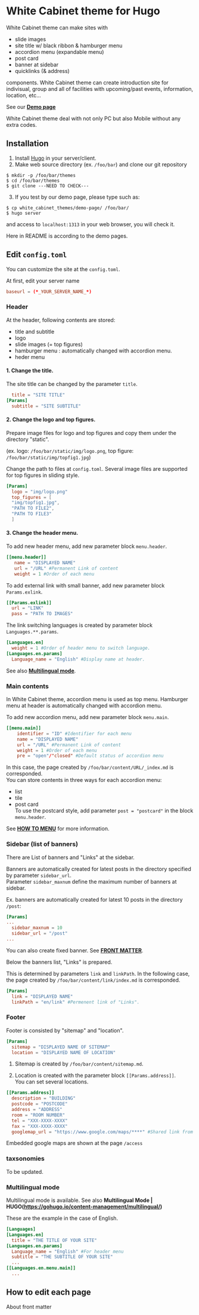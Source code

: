 # White Cabinet theme for Hugo

<!--check "CHECK"-->
White Cabinet theme can make sites with

- slide images
- site title w/ black ribbon & hamburger menu
- accordion menu (expandable menu)
- post card
- banner at sidebar
- quicklinks (& address)

components. White Cabinet theme can create introduction site for indivisual, group and all of facilities with upcoming/past events, information, location, etc...
<!-- Introduction for  -->
<!--   - shops -->
<!--   - facilities for recreation -->
See our **[Demo page]()** <!-- CHECK -->

White Cabinet theme deal with not only PC but also Mobile without any extra codes.

## Installation

1. Install [Hugo](https://gohugo.io/) in your server/client.
2. Make web source directory (ex. `/foo/bar`) and clone our git repository

```
$ mkdir -p /foo/bar/themes
$ cd /foo/bar/themes
$ git clone ---NEED TO CHECK---
```

3. If you test by our demo page, please type such as:

```
$ cp white_cabinet_themes/demo-page/ /foo/bar/
$ hugo server
```

and access to `localhost:1313` in your web browser, you will check it.

Here in README is according to the demo pages.

## Edit `config.toml`
You can customize the site at the `config.toml`.

At first, edit your server name

```config.toml
baseurl = (*_YOUR_SERVER_NAME_*)
```

### Header
At the header, following contents are stored:
  - title and subtitle
  - logo
  - slide images (= top figures)
  - hamburger menu : automatically changed with accordion menu.
  - heder menu
 

#### 1. Change the title.

The site title can be changed by the parameter `title`.
```config.toml
  title = "SITE TITLE"
[Params]
  subtitle = "SITE SUBTITLE"
```

#### 2. Change the logo and top figures.

Prepare image files for logo and top figures and copy them under the directory "static".

(ex. logo: `/foo/bar/static/img/logo.png`, top figure: `/foo/bar/static/img/topfig1.jpg`)

Change the path to files at `config.toml`.
Several image files are supported for top figures in sliding style.

```config.toml
[Params]
  logo = "img/logo.png"
  top_figures = [
  "img/topfig1.jpg",
  "PATH TO FILE2",
  "PATH TO FILE3"
  ]
```

#### 3. Change the header menu.

To add new header menu, add new parameter block `menu.header`.
<!--In the following case, the page created by `/foo/bar/content/URL/index.md` is corresponded.-->

```config.toml
[[menu.header]]
   name = "DISPLAYED NAME"
   url = "/URL" #Permanent Link of content
   weight = 1 #Order of each menu
```

To add external link with small banner, add new parameter block `Params.exlink`.

```config.toml
[[Params.exlink]]
  url = "LINK"
  pass = "PATH TO IMAGES"
```

The link switching languages is created by parameter block `Languages.**.params`.
```config.toml
[Languages.en]
  weight = 1 #Order of header menu to switch language.
[Languages.en.params]
  Language_name = "English" #Display name at header.
```
See also **[Multilingual mode](#multilingual-mode)**.


### Main contents

In White Cabinet theme, accordion menu is used as top menu.
Hamburger menu at header is automatically changed with accordion menu.

To add new accordion menu, add new parameter block `menu.main`.

```config.toml
[[menu.main]]
    identifier = "ID" #Identifier for each menu
    name = "DISPLAYED NAME"
    url = "/URL" #Permanent Link of content
    weight = 1 #Order of each menu 
    pre = "open"/"closed" #Default status of accordion menu
```

In this case, the page created by `/foo/bar/content/URL/_index.md` is corresponded.
<br>You can store contents in three ways for each accordion menu:
  - list  
  - tile
  - post card
<br>To use the postcard style, add parameter `post = "postcard"` in the block `menu.header`.

See **[HOW TO MENU]()** for more information.

### Sidebar (list of banners)

There are List of banners and "Links" at the sidebar.

Banners are automatically created for latest posts in the directory specified by parameter `sidebar_url`.
<br>Parameter `sidebar_maxnum` define the maximum number of banners at sidebar.

Ex. banners are automatically created for latest 10 posts in the directory `/post`:
```config.toml
[Params]
...
  sidebar_maxnum = 10
  sidebar_url = "/post"
...
```

You can also create fixed banner.
See **[FRONT MATTER](#how-to-edit-each-page)**.

Below the banners list, "Links" is prepared.

This is determined by parameters `link` and `linkPath`.
In the following case, the page created by `/foo/bar/content/link/index.md` is corresponded.

```config.toml
[Params]
  link = "DISPLAYED NAME"
  linkPath = "en/link" #Permenent link of "Links".
```

### Footer
Footer is consisted by "sitemap" and "location".

```config.toml
[Params]
  sitemap = "DISPLAYED NAME OF SITEMAP"
  location = "DISPLAYED NAME OF LOCATION"
```

1. Sitemap is created by `/foo/bar/content/sitemap.md`.

2. Location is created with the parameter block `[[Params.address]]`. 
<br>You can set several locations.

``` config.toml
[[Params.address]]
  description = "BUILDING"
  postcode = "POSTCODE"
  address = "ADDRESS"
  room = "ROOM NUMBER"
  tel = "XXX-XXXX-XXXX"
  fax = "XXX-XXXX-XXXX"
  googlemap_url = "https://www.google.com/maps/****" #Shared link from google map.
```
Embedded google maps are shown at the page `/access`

### taxsonomies
To be updated.

### Multilingual mode
Multilingual mode is available.
See also **Multilingual Mode | HUGO(https://gohugo.io/content-management/multilingual/)**

These are the example in the case of English.

```config.toml
[Languages]
[Languages.en]
  title = "THE TITLE OF YOUR SITE"
[Languages.en.params]
  Language_name = "English" #For header menu
  subtitle = "THE SUBTITLE OF YOUR SITE"
  ...
[[Languages.en.menu.main]]
  ...
```

## How to edit each page 
About front matter



<!-- Finally, type like below and  -->
